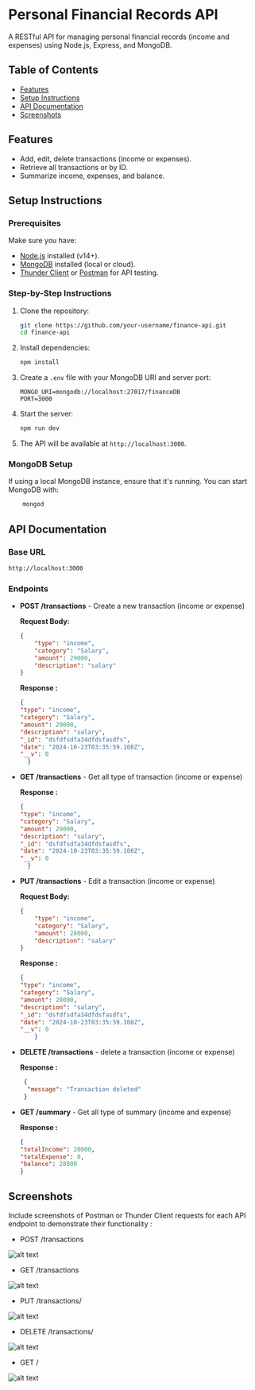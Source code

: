 # Personal Financial Records API

A RESTful API for managing personal financial records (income and expenses) using Node.js, Express, and MongoDB.

## Table of Contents
- [Features](#features)
- [Setup Instructions](#setup-instructions)
- [API Documentation](#api-documentation)
- [Screenshots](#screenshots)

## Features
- Add, edit, delete transactions (income or expenses).
- Retrieve all transactions or by ID.
- Summarize income, expenses, and balance.

## Setup Instructions

### Prerequisites
Make sure you have:
- [Node.js](https://nodejs.org/) installed (v14+).
- [MongoDB](https://www.mongodb.com/) installed (local or cloud).
- [Thunder Client](https://marketplace.visualstudio.com/items?itemName=rangav.vscode-thunder-client) or [Postman](https://www.postman.com/) for API testing.

### Step-by-Step Instructions

1. Clone the repository:
    ```bash
    git clone https://github.com/your-username/finance-api.git
    cd finance-api
    ```

2. Install dependencies:
    ```bash
    npm install
    ```

3. Create a `.env` file with your MongoDB URI and server port:
    ```
    MONGO_URI=mongodb://localhost:27017/financeDB
    PORT=3000
    ```

4. Start the server:
    ```bash
    npm run dev
    ```

5. The API will be available at `http://localhost:3000`.

### MongoDB Setup

If using a local MongoDB instance, ensure that it's running. You can start MongoDB with:
```bash
    mongod 
```


## API Documentation
### Base URL
```bash 
http://localhost:3000
```
### Endpoints

- **POST /transactions** - Create a new transaction (income or expense)

  **Request Body:**
  ```json
  {
      "type": "income",
      "category": "Salary",
      "amount": 29000,
      "description": "salary"
  }
  ```
  **Response :**
  ```json
  {
  "type": "income",
  "category": "Salary",
  "amount": 29000,
  "description": "salary",
  "_id": "dsfdfsdfa34dfdsfasdfs",
  "date": "2024-10-23T03:35:59.108Z",
  "__v": 0
    }

  ```

- **GET /transactions** - Get all type of transaction (income or expense)

  **Response :**
  ```json
  {
  "type": "income",
  "category": "Salary",
  "amount": 29000,
  "description": "salary",
  "_id": "dsfdfsdfa34dfdsfasdfs",
  "date": "2024-10-23T03:35:59.108Z",
  "__v": 0
    }

  ```

- **PUT /transactions** - Edit a  transaction (income or expense)

    **Request Body:**
    ```json
    {
        "type": "income",
        "category": "Salary",
        "amount": 28000,
        "description": "salary"
    }
    ```
    **Response :**
    ```json
    {
    "type": "income",
    "category": "Salary",
    "amount": 28000,
    "description": "salary",
    "_id": "dsfdfsdfa34dfdsfasdfs",
    "date": "2024-10-23T03:35:59.108Z",
    "__v": 0
        }

  ```

- **DELETE /transactions** - delete a transaction (income or expense)

  **Response :**
  ```json
   {
    "message": "Transaction deleted"
   }

  ```

- **GET /summary** - Get all type of summary (income and expense)

  **Response :**
  ```json
  {
  "totalIncome": 28000,
  "totalExpense": 0,
  "balance": 28000
  }

  ```

## Screenshots

Include screenshots of Postman or Thunder Client requests for each API endpoint to demonstrate their functionality :

- POST /transactions
  
![alt text](readme_img/image.png)

- GET /transactions
  
![alt text](readme_img/image-1.png)

- PUT /transactions/
  
![alt text](readme_img/image-3.png)

- DELETE /transactions/
  
![alt text](readme_img/image-4.png)

- GET /
  
![alt text](readme_img/image-2.png)


